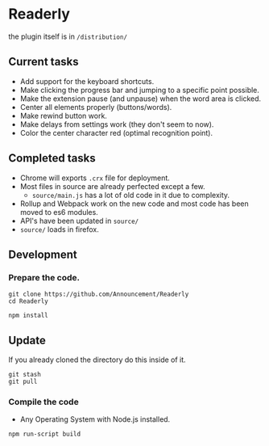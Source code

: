 # Readerly

the plugin itself is in `/distribution/`

## Current tasks

- Add support for the keyboard shortcuts.
- Make clicking the progress bar and jumping to a specific point possible.
- Make the extension pause (and unpause) when the word area is clicked.
- Center all elements properly (buttons/words).
- Make rewind button work.
- Make delays from settings work (they don't seem to now).
- Color the center character red (optimal recognition point).

## Completed tasks

- Chrome will exports `.crx` file for deployment.
- Most files in source are already perfected except a few.
  - `source/main.js` has a lot of old code in it due to complexity.
- Rollup and Webpack work on the new code and most code has been moved to es6 modules.
- API's have been updated in `source/`
- `source/` loads in firefox.

## Development

### Prepare the code.

``` command
git clone https://github.com/Announcement/Readerly
cd Readerly

npm install
```

## Update

If you already cloned the directory do this inside of it.

``` command
git stash
git pull
```

### Compile the code

- Any Operating System with Node.js installed.

``` command
npm run-script build
```
